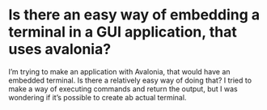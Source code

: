 
# Is there an easy way of embedding a terminal in a GUI application, that uses avalonia?

I’m trying to make an application with Avalonia, that would have an embedded terminal. Is there a relatively easy way of doing that?
I tried to make a way of executing commands and return the output, but I was wondering if it’s possible to create ab actual terminal.

        
